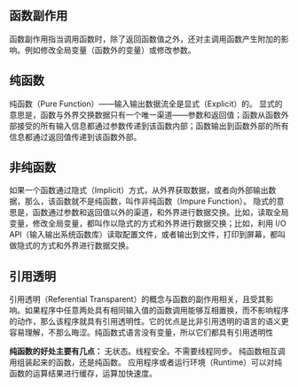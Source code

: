 ## 函数副作用
函数副作用指当调用函数时，除了返回函数值之外，还对主调用函数产生附加的影响。例如修改全局变量（函数外的变量）或修改参数。


## 纯函数 
纯函数（Pure Function）——输入输出数据流全是显式（Explicit）的。
显式的意思是，函数与外界交换数据只有一个唯一渠道——参数和返回值；函数从函数外部接受的所有输入信息都通过参数传递到该函数内部；函数输出到函数外部的所有信息都通过返回值传递到该函数外部。

## 非纯函数

如果一个函数通过隐式（Implicit）方式，从外界获取数据，或者向外部输出数据，那么，该函数就不是纯函数，叫作非纯函数（Impure Function）。
隐式的意思是，函数通过参数和返回值以外的渠道，和外界进行数据交换。比如，读取全局变量，修改全局变量，都叫作以隐式的方式和外界进行数据交换；比如，利用 I/O API（输入输出系统函数库）读取配置文件，或者输出到文件，打印到屏幕，都叫做隐式的方式和外界进行数据交换。

## 引用透明
引用透明（Referential Transparent）的概念与函数的副作用相关，且受其影响。如果程序中任意两处具有相同输入值的函数调用能够互相置换，而不影响程序的动作，那么该程序就具有引用透明性。它的优点是比非引用透明的语言的语义更容易理解，不那么晦涩。纯函数式语言没有变量，所以它们都具有引用透明性


**纯函数的好处主要有几点：**
无状态。线程安全。不需要线程同步。
纯函数相互调用组装起来的函数，还是纯函数。
应用程序或者运行环境（Runtime）可以对纯函数的运算结果进行缓存，运算加快速度。